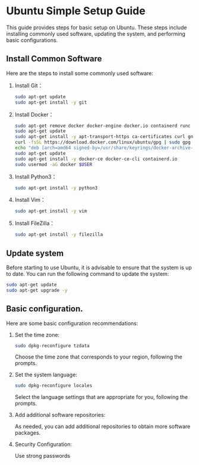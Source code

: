 # Ubuntu Simple Setup Guide

This guide provides steps for basic setup on Ubuntu. These steps include installing commonly used software, updating the system, and performing basic configurations.

## Install Common Software

Here are the steps to install some commonly used software:

1. Install Git：

   ```bash
   sudo apt-get update
   sudo apt-get install -y git
   ```

2. Install Docker：

   ```bash
   sudo apt-get remove docker docker-engine docker.io containerd runc
   sudo apt-get update
   sudo apt-get install -y apt-transport-https ca-certificates curl gnupg lsb-release
   curl -fsSL https://download.docker.com/linux/ubuntu/gpg | sudo gpg --dearmor -o /usr/share/keyrings/docker-archive-keyring.gpg
   echo "deb [arch=amd64 signed-by=/usr/share/keyrings/docker-archive-keyring.gpg] https://download.docker.com/linux/ubuntu $(lsb_release -cs) stable" | sudo tee /etc/apt/sources.list.d/docker.list > /dev/null
   sudo apt-get update
   sudo apt-get install -y docker-ce docker-ce-cli containerd.io
   sudo usermod -aG docker $USER
   ```

3. Install Python3：

   ```bash
   sudo apt-get install -y python3
   ```

4. Install Vim：

   ```bash
   sudo apt-get install -y vim
   ```

5. Install FileZilla：

   ```bash
   sudo apt-get install -y filezilla
   ```

## Update system

Before starting to use Ubuntu, it is advisable to ensure that the system is up to date. You can run the following command to update the system:

```bash
sudo apt-get update
sudo apt-get upgrade -y
```

## Basic configuration.

Here are some basic configuration recommendations:

1. Set the time zone:

   ```bash
   sudo dpkg-reconfigure tzdata
   ```

   Choose the time zone that corresponds to your region, following the prompts.

2. Set the system language:

   ```bash
   sudo dpkg-reconfigure locales
   ```

   Select the language settings that are appropriate for you, following the prompts.

3. Add additional software repositories:

   As needed, you can add additional repositories to obtain more software packages.

4. Security Configuration:

   Use strong passwords
